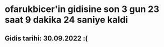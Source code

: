 # ofarukbicer'in gidisine son 3 gun 23 saat 9 dakika 24 saniye kaldi

## Gidis tarihi: 30.09.2022 :(